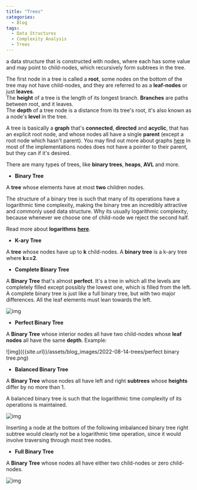 ```yaml
---
title: "Trees"
categories:
  - Blog
tags:
  - Data Structures
  - Complexity Analysis
  - Trees
---
```


a data structure that is constructed with nodes, where each has some value and may point to child-nodes, which recursively form subtrees in the tree.

The first node in a tree is called a **root**, some nodes on the bottom of the tree may not have child-nodes, and they are referred to as a **leaf-nodes** or just **leaves**. 
<br>
The **height** of a tree is the length of its longest branch. **Branches** are paths between root, and it leaves. 
<br>
The **depth** of a tree node is a distance from its tree's root, it's also known as a node's **level** in the tree.


A tree  is basically a **graph** that's **connected**, **directed** and **acyclic**, that has an explicit root node, and whose nodes all have a single **parent** (except a root node which hasn't parent). You may find out more about graphs [here](https://matthewonsoftware.com/blog/graphs) 
In most of the implementations nodes does not have a pointer to their parent, but they can if it's desired. 

There are many types of trees, like **binary trees**, **heaps**, **AVL** and more.

- **Binary Tree**

A **tree** whose elements have at most **two** children nodes.

The structure of a binary tree is such that many of its operations have a logarithmic time complexity, making the binary tree an incredibly attractive and commonly used data structure.
Why its usually logarithmic complexity, because whenever we choose one of child-node we reject the second half.  

Read more about **logarithms** [**here**](https://matthewonsoftware.com/blog/logarithm).


- **K-ary Tree**

A **tree** whose nodes have up to **k** child-nodes. A **binary tree** is a k-ary tree where **k==2**.


- **Complete Binary Tree**

A **Binary Tree** that's almost **perfect**. It's a tree in which all the levels are completely filled except possibly the lowest one, which is filled from the left. A complete binary tree is just like a full binary tree, but with two major differences. All the leaf elements must lean towards the left.

![img]({{site.url}}/assets/blog_images/2022-08-14-trees/binary-tree-complete-notcomplete.png)

- **Perfect Binary Tree**

A **Binary Tree** whose interior nodes all have two child-nodes whose **leaf nodes** all have the same **depth**.
Example:

![img]({{site.url}}/assets/blog_images/2022-08-14-trees/perfect binary tree.png)

- **Balanced Binary Tree**

A **Binary Tree** whose nodes all have left and right **subtrees** whose **heights** differ by no more than 1.

A balanced binary tree is such that the logarithmic time complexity of its operations is maintained.

![img]({{site.url}}/assets/blog_images/2022-08-14-trees/tress-balanced-unbalanced.png)

Inserting a node at the bottom of the following imbalanced binary tree right subtree would clearly not be a logarithmic time operation, since it would involve traversing through most tree nodes.


- **Full Binary Tree**

A **Binary Tree** whose nodes all have either two child-nodes or zero child-nodes.


![img]({{site.url}}/assets/blog_images/2022-08-14-trees/A-Full-Binary-Tree-with-3-Levels-of-Vertices.png)
